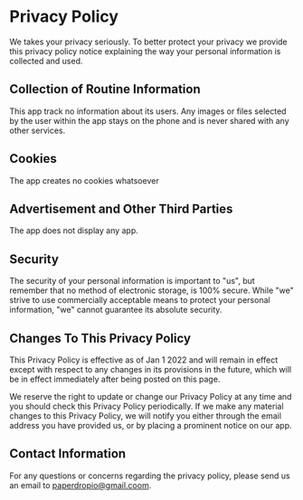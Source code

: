 # Privacy Policy

We takes your privacy seriously. To better protect your privacy we provide this privacy policy notice explaining the way your personal information is collected and used.


## Collection of Routine Information

This app track no information about its users. Any images or files selected by the user within the app stays on the phone and is never shared with any other services.


## Cookies

The app creates no cookies whatsoever


## Advertisement and Other Third Parties

The app does not display any app.


## Security

The security of your personal information is important to "us", but remember that no method of electronic storage, is 100% secure. While "we" strive to use commercially acceptable means to protect your personal information, "we" cannot guarantee its absolute security.


## Changes To This Privacy Policy

This Privacy Policy is effective as of Jan 1 2022 and will remain in effect except with respect to any changes in its provisions in the future, which will be in effect immediately after being posted on this page.

We reserve the right to update or change our Privacy Policy at any time and you should check this Privacy Policy periodically. If we make any material changes to this Privacy Policy, we will notify you either through the email address you have provided us, or by placing a prominent notice on our app.


## Contact Information

For any questions or concerns regarding the privacy policy, please send us an email to paperdropio@gmail.coom.